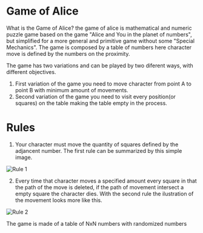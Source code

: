 # Game of Alice

What is the Game of Alice? the game of alice is mathematical and numeric puzzle game based on the game "Alice and You in the planet of numbers", but simplified for a more general and primitive game without some "Special Mechanics".
The game is composed by a table of numbers here character move is defined by the numbers on the proximity.

The game has two variations and can be played by two diferent ways, with different objectives.
1. First variation of the game you need to move character from point A to point B with minimum amount of movements.
2. Second variation of the game you need to visit every position(or squares) on the table making the table empty in the process.

# Rules

1. Your character must move the quantity of squares defined by the adjancent number.
The first rule can  be summarized by this simple image.

![Rule 1](https://adeveloper-image-host.s3.us-east-2.amazonaws.com/alice_game_rules_1.png)

2. Every time that character moves a specified amount every square in that the path of the move is deleted,
if the path of movement intersect a empty square the character dies.
With the second rule the ilustration of the movement looks more like this.

![Rule 2](https://adeveloper-image-host.s3.us-east-2.amazonaws.com/alice_game_rules_2.png)

The game is made of a table of NxN numbers with randomized numbers 




